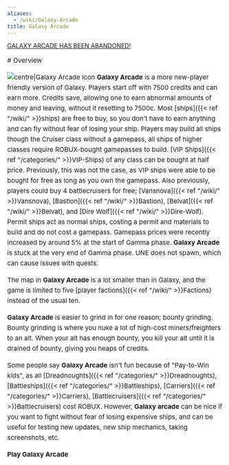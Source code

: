 ```yaml
---
aliases:
  - /wiki/Galaxy-Arcade
title: Galaxy Arcade
---
```


<u>GALAXY ARCADE HAS BEEN ABANDONED!</u>

<div class="cardcontainer" style="font-size:15px; line-height:24px">
# Overview

![centre|Galaxy Arcade
Icon](Galaxy_Arcade.png "centre|Galaxy Arcade Icon") **Galaxy Arcade** is a more new-player friendly version of Galaxy. Players start off with 7500 credits and can earn more. Credits save, allowing one to earn abnormal amounts of money and leaving, without it resetting to 7500c. Most [ships]({{< ref "/wiki/" >}}ships) are free to buy, so you don't have to earn anything and can fly without fear of losing your ship. Players may build all ships though the Cruiser class without a gamepass, all ships of higher classes require ROBUX-bought gamepasses to build. [VIP Ships]({{< ref "/categories/" >}}VIP-Ships) of any class can be bought at half price. Previously, this was not the case, as VIP ships were able to be bought for free as long as you own the gamepass. Also previously, players could buy 4 battlecruisers for free; [Vansnova]({{< ref "/wiki/" >}}Vansnova), [Bastion]({{< ref "/wiki/" >}}Bastion), [Belvat]({{< ref "/wiki/" >}}Belvat), and [Dire Wolf]({{< ref "/wiki/" >}}Dire-Wolf). Permit ships act as normal ships, costing a permit and materials to build and do not cost a gamepass. Gamepass prices were recently increased by around 5% at the start of Gamma phase. **Galaxy Arcade** is stuck at the very end of Gamma phase. UNE does not spawn, which can cause issues with quests.

The map in **Galaxy Arcade** is a lot smaller than in Galaxy, and the game is limited to five [player factions]({{< ref "/wiki/" >}}Factions) instead of the usual ten.

**Galaxy Arcade** is easier to grind in for one reason; bounty grinding. Bounty grinding is where you nuke a lot of high-cost miners/freighters to an alt. When your alt has enough bounty, you kill your alt until it is drained of bounty, giving you heaps of credits.

Some people say **Galaxy Arcade** isn't fun because of "Pay-to-Win kids", as all [Dreadnoughts]({{< ref "/categories/" >}}Dreadnoughts), [Battleships]({{< ref "/categories/" >}}Battleships), [Carriers]({{< ref "/categories/" >}}Carriers), [Battlecruisers]({{< ref "/categories/" >}}Battlecruisers) cost ROBUX. However, **Galaxy arcade** can be nice if you want to fight without fear of losing expensive ships, and can be useful for testing new updates, new ship mechanics, taking screenshots, etc.

<div class="playbutton">

[<span style="display: inline-block; text-decoration: none;">**Play Galaxy Arcade**</span>](https://www.roblox.com/games/302359564/Galaxy-Arcade)

</div>
</div>
